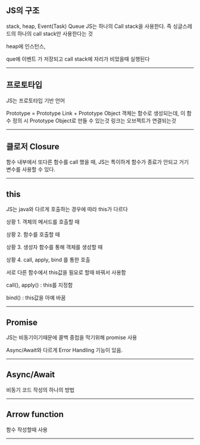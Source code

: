 ## JS의 구조
stack, heap, Event(Task) Queue
JS는 하나의 Call stack을 사용한다.
즉 싱글스레드의 하나의 call stack만 사용한다는 것

heap에 인스턴스,

que에 이벤트 가 저장되고 call stack에 자리가 비었을때 실행된다

-----------------------------------------------------------------------------------

## 프로토타입
JS는 프로토타입 기반 언어

Prototype = Prototype Link + Prototype Object
객체는 함수로 생성되는데, 이 함수 정의 시 Prototype Object로 만들 수 있는것
링크는 오브젝트가 연결되는것

-----------------------------------------------------------------------------------

## 클로저 Closure

함수 내부에서 또다른 함수를 call 했을 때, JS는 특이하게 함수가 종료가 안되고 거기 변수를 사용할 수 있다.

-----------------------------------------------------------------------------------

## this 
JS는 java와 다르게 호출하는 경우에 따라 this가 다르다

상황 1. 객체의 메서드를 호출할 때 

상황 2. 함수를 호출할 때

상황 3. 생성자 함수를 통해 객체를 생성할 때

상황 4. call, apply, bind 를 통한 호출

서로 다른 함수에서 this값을 필요로 할때 바꿔서 사용함

call(), apply() : this를 지정함

bind() : this값을 아예 바꿈

-----------------------------------------------------------------------------------

## Promise
JS는 비동기이기때문에 콜백 중첩을 막기위해 promise 사용

Async/Await와 다르게 Error Handling 기능이 있음.

-----------------------------------------------------------------------------------

## Async/Await
비동기 코드 작성의 하나의 방법

-----------------------------------------------------------------------------------

## Arrow function
함수 작성할때 사용

-----------------------------------------------------------------------------------


